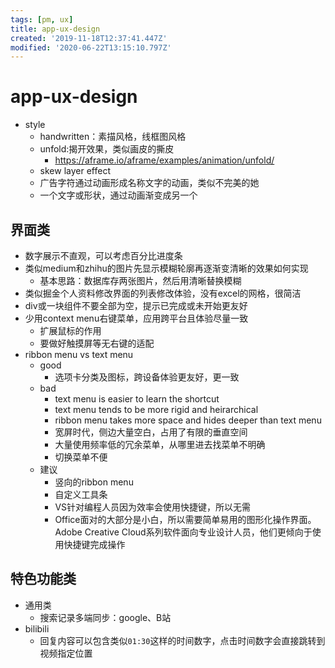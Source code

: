 ```yaml
---
tags: [pm, ux]
title: app-ux-design
created: '2019-11-18T12:37:41.447Z'
modified: '2020-06-22T13:15:10.797Z'
---
```


# app-ux-design

- style
  - handwritten：素描风格，线框图风格
  - unfold:揭开效果，类似画皮的撕皮
    - https://aframe.io/aframe/examples/animation/unfold/
  - skew layer effect
  - 广告字符通过动画形成名称文字的动画，类似不完美的她
  - 一个文字或形状，通过动画渐变成另一个

## 界面类
- 数字展示不直观，可以考虑百分比进度条
- 类似medium和zhihu的图片先显示模糊轮廓再逐渐变清晰的效果如何实现
  - 基本思路：数据库存两张图片，然后用清晰替换模糊
- 类似掘金个人资料修改界面的列表修改体验，没有excel的网格，很简洁
- div或一块组件不要全部为空，提示已完成或未开始更友好
- 少用context menu右键菜单，应用跨平台且体验尽量一致
  - 扩展鼠标的作用
  - 要做好触摸屏等无右键的适配
- ribbon menu vs text menu
  - good
    - 选项卡分类及图标，跨设备体验更友好，更一致
  - bad
    - text menu is easier to learn the shortcut
    - text menu tends to be more rigid and heirarchical
    - ribbon menu takes more space and hides deeper than text menu
    - 宽屏时代，侧边大量空白，占用了有限的垂直空间
    - 大量使用频率低的冗余菜单，从哪里进去找菜单不明确
    - 切换菜单不便
  - 建议
    - 竖向的ribbon menu
    - 自定义工具条
    - VS针对编程人员因为效率会使用快捷键，所以无需
    - Office面对的大部分是小白，所以需要简单易用的图形化操作界面。Adobe Creative Cloud系列软件面向专业设计人员，他们更倾向于使用快捷键完成操作


## 特色功能类
- 通用类
  - 搜索记录多端同步：google、B站
- bilibili
  - 回复内容可以包含类似`01:30`这样的时间数字，点击时间数字会直接跳转到视频指定位置
